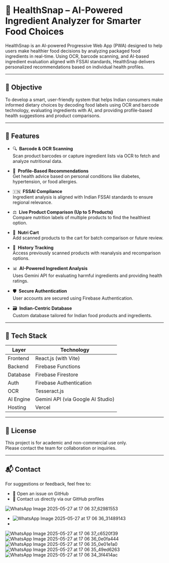 # 🥗 HealthSnap – AI-Powered Ingredient Analyzer for Smarter Food Choices

HealthSnap is an AI-powered Progressive Web App (PWA) designed to help users make healthier food decisions by analyzing packaged food ingredients in real-time. Using OCR, barcode scanning, and AI-based ingredient evaluation aligned with FSSAI standards, HealthSnap delivers personalized recommendations based on individual health profiles.

---

## 🎯 Objective

To develop a smart, user-friendly system that helps Indian consumers make informed dietary choices by decoding food labels using OCR and barcode technology, evaluating ingredients with AI, and providing profile-based health suggestions and product comparisons.

---

## 🚀 Features

- 🔍 **Barcode & OCR Scanning**  
  Scan product barcodes or capture ingredient lists via OCR to fetch and analyze nutritional data.

- 🧬 **Profile-Based Recommendations**  
  Get health advice based on personal conditions like diabetes, hypertension, or food allergies.

- 🇮🇳 **FSSAI Compliance**  
  Ingredient analysis is aligned with Indian FSSAI standards to ensure regional relevance.

- ⚖️ **Live Product Comparison (Up to 5 Products)**  
  Compare nutrition labels of multiple products to find the healthiest option.

- 🧾 **Nutri Cart**  
  Add scanned products to the cart for batch comparison or future review.

- 📜 **History Tracking**  
  Access previously scanned products with reanalysis and recomparison options.

- 📊 **AI-Powered Ingredient Analysis**  
  Uses Gemini API for evaluating harmful ingredients and providing health ratings.

- 🛡️ **Secure Authentication**  
  User accounts are secured using Firebase Authentication.

- 🗃️ **Indian-Centric Database**  
  Custom database tailored for Indian food products and ingredients.

---

## 🧰 Tech Stack

| Layer        | Technology                  |
|--------------|-----------------------------|
| Frontend     | React.js (with Vite)        |
| Backend      | Firebase Functions          |
| Database     | Firebase Firestore          |
| Auth         | Firebase Authentication     |
| OCR          | Tesseract.js                |
| AI Engine    | Gemini API (via Google AI Studio) |
| Hosting      | Vercel                      |

---

## 📄 License

This project is for academic and non-commercial use only.  
Please contact the team for collaboration or inquiries.

---

## 📬 Contact

For suggestions or feedback, feel free to:

- 🐛 Open an issue on GitHub
- 📧 Contact us directly via our GitHub profiles

![WhatsApp Image 2025-05-27 at 17 06 37_62981553](https://github.com/user-attachments/assets/6b21a9be-8741-4ab3-9d23-af1e82e5edcc)
- ![WhatsApp Image 2025-05-27 at 17 06 36_31489143](https://github.com/user-attachments/assets/5c83da9c-58e8-4be9-9ef2-b7fc2645bbdf)
- 
![WhatsApp Image 2025-05-27 at 17 06 37_c6520f39](https://github.com/user-attachments/assets/a6a9a356-5900-4d06-9e7b-568f40b5682a)
![WhatsApp Image 2025-05-27 at 17 06 36_0e0fa444](https://github.com/user-attachments/assets/011f1b26-6b8c-463c-b904-7b9c3a5e683f)
![WhatsApp Image 2025-05-27 at 17 06 35_0e01e1a0](https://github.com/user-attachments/assets/6cffc906-8a19-4eaa-a41e-6c9300b79a59)
![WhatsApp Image 2025-05-27 at 17 06 35_49ed6263](https://github.com/user-attachments/assets/127f366b-b78b-4a95-811a-02b0e0002e0c)
![WhatsApp Image 2025-05-27 at 17 06 34_3f4414ac](https://github.com/user-attachments/assets/29a4bcc8-d560-4e5a-a94a-3d57c5662784)



